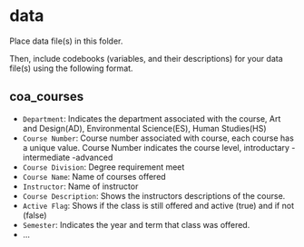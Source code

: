# data

Place data file(s) in this folder.

Then, include codebooks (variables, and their descriptions) for your data file(s)
using the following format.

## coa_courses

- `Department`: Indicates the department associated with the course, Art and Design(AD), Environmental Science(ES), Human Studies(HS)
- `Course Number`: Course number associated with course, each course has a unique value. Course Number indicates the course level, introductary - intermediate -advanced  
- `Course Division`: Degree requirement meet 
- `Course Name`: Name of courses offered
- `Instructor`: Name of instructor
- `Course Description`: Shows the instructors descriptions of the course.
- `Active Flag`: Shows if the class is still offered and active (true) and if not (false)
- `Semester`: Indicates the year and term that class was offered. 
- ...
